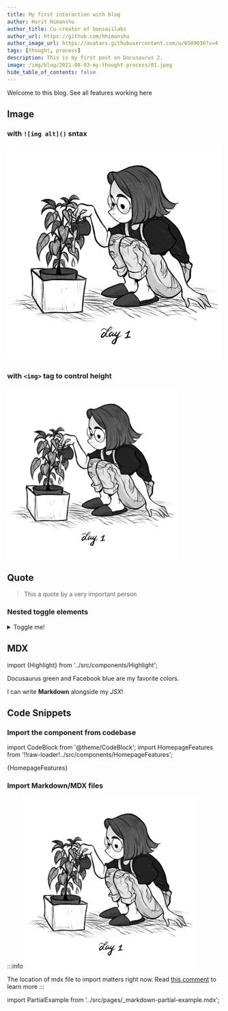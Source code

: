 ```yaml
---
title: My first interaction with blog
author: Harit Himanshu
author_title: Co-creator of bonsaiilabs
author_url: https://github.com/hhimanshu
author_image_url: https://avatars.githubusercontent.com/u/6589036?v=4
tags: [thought, process]
description: This is my first post on Docusaurus 2.
image: /img/blog/2021-08-03-my-thought-process/01.jpeg
hide_table_of_contents: false
---
```

Welcome to this blog. See all features working here

<!--truncate-->

## Image
### with `![img alt]()` sntax
![image alt](/img/blog/2021-08-03-my-thought-process/01.jpeg)

### with `<img>` tag to control height
<img src='/img/blog/2021-08-03-my-thought-process/01.jpeg' alt="drawing" width="400"/>

## Quote
> This a quote by a very important person

### Nested toggle elements
<details>
  <summary>Toggle me!</summary>
  <div>
    <div>This is the detailed content</div>
    <details>
      <summary>
        <div>Nested toggle!</div>
        <div>Some surprise inside...</div>
      </summary>
      <div>
        😲😲😲😲😲
      </div>
    </details>
  </div>
</details>

## MDX

import {Highlight} from '../src/components/Highlight';

<Highlight color="#25c2a0">Docusaurus green</Highlight> and <Highlight color="#1877F2">Facebook blue</Highlight> are my favorite colors.

I can write **Markdown** alongside my _JSX_!

## Code Snippets
### Import the component from codebase

import CodeBlock from '@theme/CodeBlock';
import HomepageFeatures from '!!raw-loader!../src/components/HomepageFeatures';

<CodeBlock className="language-jsx">{HomepageFeatures}</CodeBlock>

### Import Markdown/MDX files

:::info
<img src='/img/blog/2021-08-03-my-thought-process/01.jpeg' alt="drawing" width="400"/>

The location of mdx file to import matters right now.
Read [this comment](https://github.com/facebook/docusaurus/issues/5286#issuecomment-893256200) to learn more
:::

import PartialExample from '../src/pages/_markdown-partial-example.mdx';

<PartialExample name='Harit'/>